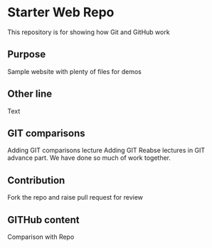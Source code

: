 # Starter Web Repo

This repository is for showing how Git and GitHub work

## Purpose

Sample website with plenty of files for demos

## Other line

Text

## GIT comparisons
Adding GIT comparisons lecture
Adding GIT Reabse lectures in GIT advance part. We have done so much of work together.


## Contribution
Fork the repo and raise pull request for review

## GITHub content
Comparison with Repo

